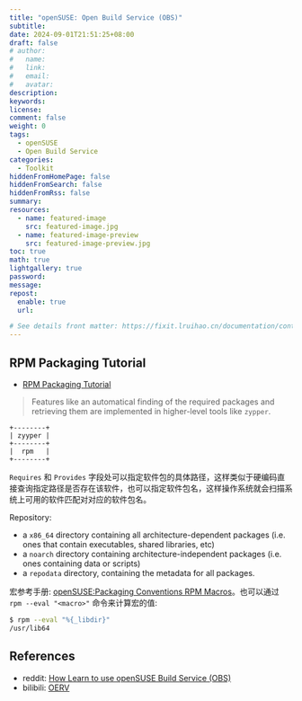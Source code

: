 ```yaml
---
title: "openSUSE: Open Build Service (OBS)"
subtitle:
date: 2024-09-01T21:51:25+08:00
draft: false
# author:
#   name:
#   link:
#   email:
#   avatar:
description:
keywords:
license:
comment: false
weight: 0
tags:
  - openSUSE
  - Open Build Service
categories:
  - Toolkit
hiddenFromHomePage: false
hiddenFromSearch: false
hiddenFromRss: false
summary:
resources:
  - name: featured-image
    src: featured-image.jpg
  - name: featured-image-preview
    src: featured-image-preview.jpg
toc: true
math: true
lightgallery: true
password:
message:
repost:
  enable: true
  url:

# See details front matter: https://fixit.lruihao.cn/documentation/content-management/introduction/#front-matter
---
```


<!--more-->

## RPM Packaging Tutorial

- [RPM Packaging Tutorial](https://www.zq1.de/~bernhard/mirror/duncan.codes/tutorials/rpm-packaging/)

> Features like an automatical finding of the required packages and retrieving them are implemented in higher-level tools like `zypper`.

```goat
+--------+                     
| zyyper |                     
+--------+                     
|  rpm   |                     
+--------+                     
```

`Requires` 和 `Provides` 字段处可以指定软件包的具体路径，这样类似于硬编码直接查询指定路径是否存在该软件，也可以指定软件包名，这样操作系统就会扫描系统上可用的软件匹配对对应的软件包名。

Repository:

- a `x86_64` directory containing all architecture-dependent packages (i.e. ones that contain executables, shared libraries, etc)
- a `noarch` directory containing architecture-independent packages (i.e. ones containing data or scripts)
- a `repodata` directory, containing the metadata for all packages.

宏参考手册: [openSUSE:Packaging Conventions RPM Macros](https://en.opensuse.org/openSUSE:Packaging_Conventions_RPM_Macros)。也可以通过 `rpm --eval "<macro>"` 命令来计算宏的值:

```bash
$ rpm --eval "%{_libdir}"
/usr/lib64
```

## References

- reddit: [How Learn to use openSUSE Build Service (OBS)](https://www.reddit.com/r/openSUSE/comments/yk1vwe/how_learn_to_use_opensuse_build_service_obs/)
- bilibili: [OERV](https://space.bilibili.com/382946288/)
